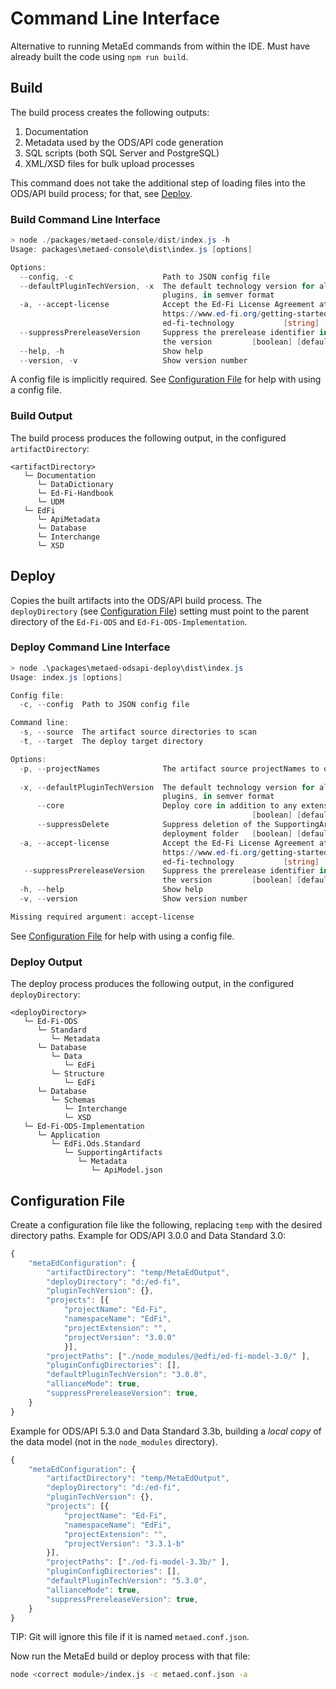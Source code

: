 # Command Line Interface

Alternative to running MetaEd commands from within the IDE. Must have already built the code using `npm run build`.

## Build

The build process creates the following outputs:

1. Documentation
2. Metadata used by the ODS/API code generation
3. SQL scripts (both SQL Server and PostgreSQL)
4. XML/XSD files for bulk upload processes

This command does not take the additional step of loading files into the ODS/API build process; for that, see [Deploy](#deploy).

### Build Command Line Interface

```powershell
> node ./packages/metaed-console/dist/index.js -h
Usage: packages\metaed-console\dist\index.js [options]

Options:
  --config, -c                    Path to JSON config file
  --defaultPluginTechVersion, -x  The default technology version for all
                                  plugins, in semver format            [string]
  -a, --accept-license            Accept the Ed-Fi License Agreement at
                                  https://www.ed-fi.org/getting-started/license-
                                  ed-fi-technology           [string] [required]
  --suppressPrereleaseVersion     Suppress the prerelease identifier in 
                                  the version         [boolean] [default: true]                                  
  --help, -h                      Show help                            [boolean]
  --version, -v                   Show version number                  [boolean]
```

A config file is implicitly required. See [Configuration File](#configuration-file) for help with using a config file.

### Build Output

The build process produces the following output, in the configured `artifactDirectory`:

```none
<artifactDirectory>
   └─ Documentation
      └─ DataDictionary
      └─ Ed-Fi-Handbook
      └─ UDM
   └─ EdFi
      └─ ApiMetadata
      └─ Database
      └─ Interchange
      └─ XSD
```

## Deploy

Copies the built artifacts into the ODS/API build process. The `deployDirectory` (see [Configuration
File](#configuration-file)) setting must point to the parent directory of the `Ed-Fi-ODS` and `Ed-Fi-ODS-Implementation`.

### Deploy Command Line Interface

```powershell
> node .\packages\metaed-odsapi-deploy\dist\index.js
Usage: index.js [options]

Config file:
  -c, --config  Path to JSON config file

Command line:
  -s, --source  The artifact source directories to scan                  [array]
  -t, --target  The deploy target directory                             [string]

Options:
  -p, --projectNames              The artifact source projectNames to override
                                                                         [array]
  -x, --defaultPluginTechVersion  The default technology version for all
                                  plugins, in semver format             [string]
      --core                      Deploy core in addition to any extensions
                                                      [boolean] [default: false]
      --suppressDelete            Suppress deletion of the SupportingArtifacts
                                  deployment folder   [boolean] [default: false]
  -a, --accept-license            Accept the Ed-Fi License Agreement at
                                  https://www.ed-fi.org/getting-started/license-
                                  ed-fi-technology           [string] [required]
   --suppressPrereleaseVersion    Suppress the prerelease identifier in 
                                  the version         [boolean] [default: true]
  -h, --help                      Show help                            [boolean]
  -v, --version                   Show version number                  [boolean]

Missing required argument: accept-license
```

See [Configuration File](#configuration-file) for help with using a config file.

### Deploy Output

The deploy process produces the following output, in the configured `deployDirectory`:

```none
<deployDirectory>
   └─ Ed-Fi-ODS
      └─ Standard
         └─ Metadata
      └─ Database
         └─ Data
            └─ EdFi
         └─ Structure
            └─ EdFi
      └─ Database
         └─ Schemas
            └─ Interchange
            └─ XSD
   └─ Ed-Fi-ODS-Implementation
      └─ Application
         └─ EdFi.Ods.Standard
            └─ SupportingArtifacts
               └─ Metadata
                  └─ ApiModel.json
```

## Configuration File

Create a configuration file like the following, replacing `temp` with the desired
directory paths. Example for ODS/API 3.0.0 and Data Standard 3.0:

```javascript
{
    "metaEdConfiguration": {
        "artifactDirectory": "temp/MetaEdOutput",
        "deployDirectory": "d:/ed-fi",
        "pluginTechVersion": {},
        "projects": [{
            "projectName": "Ed-Fi",
            "namespaceName": "EdFi",
            "projectExtension": "",
            "projectVersion": "3.0.0"
            }],
        "projectPaths": ["./node_modules/@edfi/ed-fi-model-3.0/" ],
        "pluginConfigDirectories": [],
        "defaultPluginTechVersion": "3.0.0",
        "allianceMode": true,
        "suppressPrereleaseVersion": true,
    }
}
```

Example for ODS/API 5.3.0 and Data Standard 3.3b, building a _local copy_ of the data
model (not in the `node_modules` directory).

```javascript
{
    "metaEdConfiguration": {
        "artifactDirectory": "temp/MetaEdOutput",
        "deployDirectory": "d:/ed-fi",
        "pluginTechVersion": {},
        "projects": [{
            "projectName": "Ed-Fi",
            "namespaceName": "EdFi",
            "projectExtension": "",
            "projectVersion": "3.3.1-b"
        }],
        "projectPaths": ["./ed-fi-model-3.3b/" ],
        "pluginConfigDirectories": [],
        "defaultPluginTechVersion": "5.3.0",
        "allianceMode": true,
        "suppressPrereleaseVersion": true,
    }
}
```

TIP: Git will ignore this file if it is named `metaed.conf.json`.

Now run the MetaEd build or deploy process with that file:

```bash
node <correct module>/index.js -c metaed.conf.json -a
```